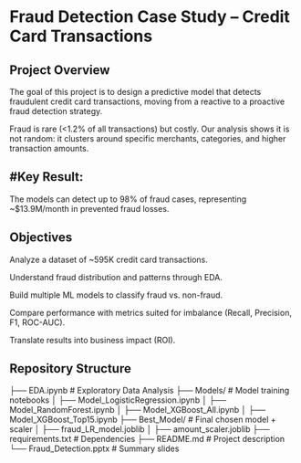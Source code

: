 # Fraud Detection Case Study – Credit Card Transactions
## Project Overview

The goal of this project is to design a predictive model that detects fraudulent credit card transactions, moving from a reactive to a proactive fraud detection strategy.

Fraud is rare (<1.2% of all transactions) but costly. Our analysis shows it is not random: it clusters around specific merchants, categories, and higher transaction amounts.

## #Key Result:
The models can detect up to 98% of fraud cases, representing ~$13.9M/month in prevented fraud losses.

## Objectives

Analyze a dataset of ~595K credit card transactions.

Understand fraud distribution and patterns through EDA.

Build multiple ML models to classify fraud vs. non-fraud.

Compare performance with metrics suited for imbalance (Recall, Precision, F1, ROC-AUC).

Translate results into business impact (ROI).

## Repository Structure

├── EDA.ipynb                   # Exploratory Data Analysis
├── Models/                     # Model training notebooks
│   ├── Model_LogisticRegression.ipynb
│   ├── Model_RandomForest.ipynb
│   ├── Model_XGBoost_All.ipynb
│   ├── Model_XGBoost_Top15.ipynb
├── Best_Model/                 # Final chosen model + scaler
│   ├── fraud_LR_model.joblib
│   ├── amount_scaler.joblib
├── requirements.txt            # Dependencies
├── README.md                   # Project description
└── Fraud_Detection.pptx  # Summary slides





